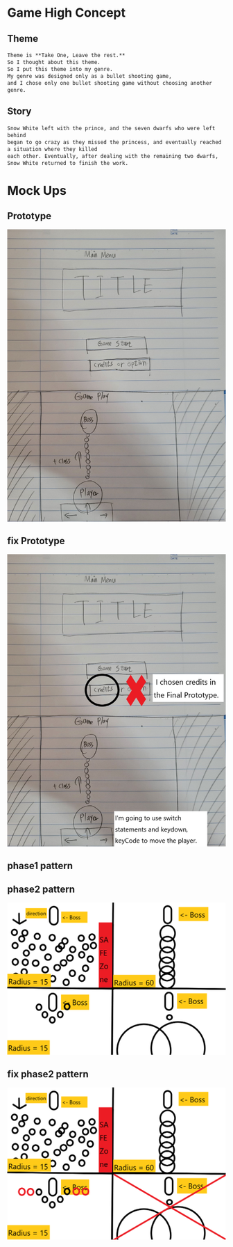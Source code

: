 Game High Concept
=================

Theme
-----
    Theme is **Take One, Leave the rest.** 
    So I thought about this theme. 
    So I put this theme into my genre.
    My genre was designed only as a bullet shooting game, 
    and I chose only one bullet shooting game without choosing another genre.

Story
-----
    Snow White left with the prince, and the seven dwarfs who were left behind
    began to go crazy as they missed the princess, and eventually reached a situation where they killed
    each other. Eventually, after dealing with the remaining two dwarfs, Snow White returned to finish the work.

Mock Ups
========

Prototype
---------
![Alt text](/asset/prototype/prototype1.jpg)

fix Prototype
-------------
![Alt text](/asset/prototype/prototype2.jpg)

phase1 pattern
--------------

phase2 pattern
--------------
![Alt text](/asset/prototype/Phase2Pattern.png)

fix phase2 pattern
--------------
![Alt text](/asset/prototype/Phase2Pattern1.png)

